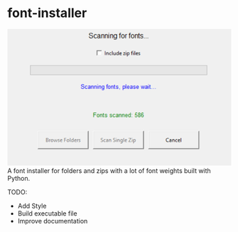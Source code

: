 # font-installer
<img src="./screenshot-v1.png" alt="screenshot of v1"/>
 A font installer for folders and zips with a lot of font weights built with Python.

 TODO:
 - Add Style
 - Build executable file
 - Improve documentation
